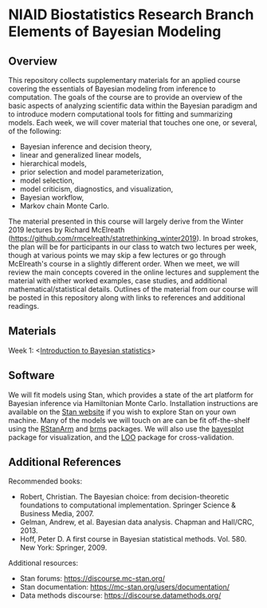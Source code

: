 # NIAID Biostatistics Research Branch <br/> Elements of Bayesian Modeling

## Overview

This repository collects supplementary materials for an applied course covering the essentials of Bayesian modeling from inference to computation. The goals of the course are to provide an overview of the basic aspects of analyzing scientific data within the Bayesian paradigm and to introduce modern computational tools for fitting and summarizing models. Each week, we will cover material that touches one one, or several, of the following:

- Bayesian inference and decision theory,
- linear and generalized linear models,
- hierarchical models,
- prior selection and model parameterization,
- model selection,
- model criticism, diagnostics, and visualization,
- Bayesian workflow,
- Markov chain Monte Carlo.

The material presented in this course will largely derive from the Winter 2019 lectures by Richard McElreath (https://github.com/rmcelreath/statrethinking_winter2019). In broad strokes, the plan will be for participants in our class to watch two lectures per week, though at various points we may skip a few lectures or go through McElreath's course in a slightly different order. When we meet, we will review the main concepts covered in the online lectures and supplement the material with either worked examples, case studies, and additional mathematical/statistical details. Outlines of the material from our course will be posted in this repository along with links to references and additional readings.  

## Materials 

Week 1: <[Introduction to Bayesian statistics](https://www.google.com)>

## Software

We will fit models using Stan, which provides a state of the art platform for Bayesian inference via Hamiltonian Monte Carlo. Installation instructions are available on the [Stan website](https://github.com/stan-dev/rstan/wiki/RStan-Getting-Started) if you wish to explore Stan on your own machine. Many of the models we will touch on are can be fit off-the-shelf using the [RStanArm](https://mc-stan.org/users/interfaces/rstanarm.html) and [brms](https://mc-stan.org/users/interfaces/brms.html) packages. We will also use the [bayesplot](https://mc-stan.org/users/interfaces/bayesplot.html) package for visualization, and the [LOO](https://mc-stan.org/users/interfaces/loo.html) package for cross-validation.   

## Additional References

Recommended books:
- Robert, Christian. The Bayesian choice: from decision-theoretic foundations to computational implementation. Springer Science & Business Media, 2007.
- Gelman, Andrew, et al. Bayesian data analysis. Chapman and Hall/CRC, 2013.
- Hoff, Peter D. A first course in Bayesian statistical methods. Vol. 580. New York: Springer, 2009.

Additional resources:
- Stan forums: https://discourse.mc-stan.org/
- Stan documentation: https://mc-stan.org/users/documentation/
- Data methods discourse: https://discourse.datamethods.org/
